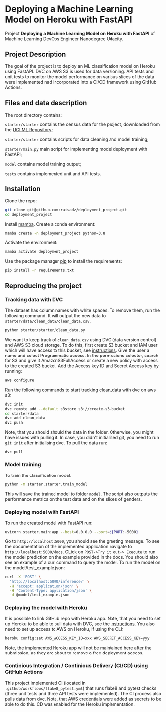 # Deploying a Machine Learning Model on Heroku with FastAPI

Project **Deploying a Machine Learning Model on Heroku with FastAPI** of Machine Learning DevOps Engineer Nanodegree Udacity.

## Project Description
The goal of the project is to deploy an ML classification model on Heroku using FastAPI. DVC on AWS S3 is used for data versioning. API tests and unit tests to monitor the model performance on various slices of the data were implemented nad incorporated into a CI/CD framework using GitHub Actions.

## Files and data description
The root directory contains:

`starter/starter` contains the census data for the project, downloaded from the [UCI ML Repository](https://archive.ics.uci.edu/ml/datasets/census+income);

`starter/starter` contains scripts for data cleaning and model training;

`starter/main.py` main script for implementing model deployment with FastAPI;

`model` contains model training output;

`tests` contains implemented unit and API tests.
 
## Installation
Clone the repo:

```bash
git clone git@github.com:raisadz/deployment_project.git
cd deployment_project
```

Install [mamba](https://pypi.org/project/mamba/).
Create a conda environment:

```bash
mamba create -n deployment_project python=3.8
```

Activate the environment:

```bash
mamba activate deployment_project 
```

Use the package manager [pip](https://pip.pypa.io/en/stable/) to install the requirements:
```bash
pip install -r requirements.txt
```

## Reproducing the project
### Tracking data with DVC
The dataset has column names with white spaces. To remove them, run the following command. It will output the new data to `starter/data/clean_data/clean_data.csv`.
```bash
python starter/starter/clean_data.py
```
We want to keep track of `clean_data.csv` using DVC (data version control) and AWS S3 cloud storage. To do this, first create S3 bucket and IAM user which will have access to this bucket, see [instructions](https://docs.aws.amazon.com/IAM/latest/UserGuide/id_users_create.html#id_users_create_console). Give the user a name and select Programmatic access.
In the permissions selector, search for S3 and give it AmazonS3FullAccess or create a new policy with access to the created S3 bucket. Add the Access key ID and Secret Access key by running:
```bash
aws configure
```
Run the following commands to start tracking clean_data with dvc on aws s3: 
```bash
dvc init
dvc remote add --default s3store s3://create-s3-bucket
cd starter/data
dvc add clean_data
dvc push
```
Note, that you should should the data in the folder. Otherwise, you might have issues with pulling it. In case, you didn't initialised git, you need to run `git init` after initialising dvc. To pull the data run:
```bash
dvc pull
```
### Model training
To train the classification model:
```bash
python -m starter.starter.train_model
```
This will save the trained model to folder `model`. The script also outputs the performance metrics on the test data and on the slices of genders.

### Deploying model with FastAPI
To run the created model with FastAPI run:
```bash
uvicorn starter.main:app --host=0.0.0.0 --port=${PORT:-5000}
```
Go to `http://localhost:5000`, you should see the greeting message. To see the documentation of the implemented application navigate to `http://localhost:5000/docs`. CLick on `POST->Try it out-> Execute` to run the model prediction on the example provided in the docs. You should also see an example of a curl command to query the model. To run the model on the model/test_example.json:
```bash
curl -X 'POST' \
  'http://localhost:5000/inference/' \
  -H 'accept: application/json' \
  -H 'Content-Type: application/json' \
  -d @model/test_example.json
```

### Deploying the model with Heroku
It is possible to link GitHub repo with Heroku app. Note, that you need to set up Heroku to be able to pull data with DVC, see the [instructions](https://github.com/raisadz/deployment_project/blob/main/starter/dvc_on_heroku_instructions.md). You also need to set up access to AWS on Heroku, if using the CLI: 
```bash
heroku config:set AWS_ACCESS_KEY_ID=xxx AWS_SECRET_ACCESS_KEY=yyy
```
Note, the implemented Heroku app will not be maintained here after the submission, as they are about to remove a free deployment access.

### Continious Integration / Continious Delivery (CI/CD) using GitHub Actions
This project implemented CI (located in `.github/workflows/flake8_pytest.yml`) that runs flake8 and pytest checks (three unit tests and three API tests were implemented). The CI process also pulls data from dvc. Note, that AWS credentials were added as secrets to be able to do this. CD was enabled for the Heroku implementation. 

